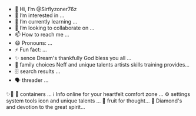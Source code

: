 - 👋 Hi, I’m @Sirflyzoner76z
- 👀 I’m interested in ...
- 🌱 I’m currently learning ...
- 💞️ I’m looking to collaborate on ...
- 📫 How to reach me ...
- 😄 Pronouns: ...
- ⚡ Fun fact: ...
- ✨ sence Dream's thankfully God bless you all ...
- 💞 family choices Neff and unique talents artists skills training provides...
- 🗄️ search results ...
-  🗣️ threader ...

✨<!---
Sirflyzoner76z/Sirflyzoner76z is a ✨ special ✨ repository because its `README.md` (this file) appears on your GitHub profile.
You can click the Preview link to take a look at your changes.
--->🛞
<entry key="*" value="false" />
🔣 containers ...
ℹ️ Info online for your heartfelt comfort zone ... 
⚙️ settings system tools icon and unique talents ... 
🤔 fruit for thought...
💎 Diamond's and devotion to the great spirit...

